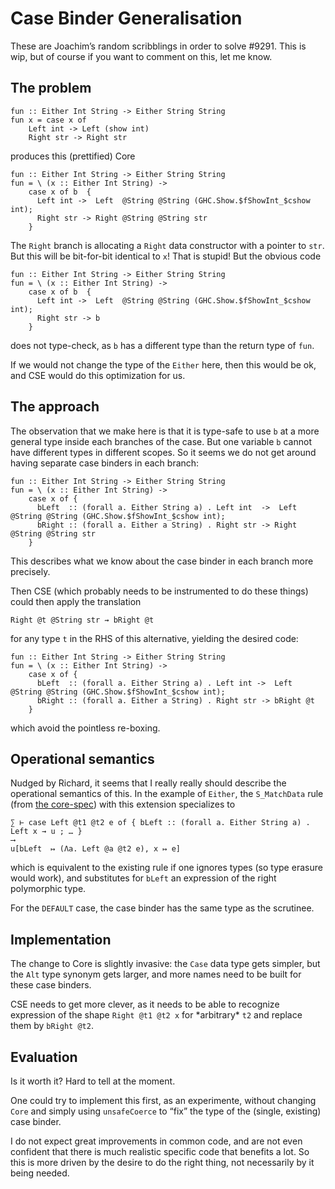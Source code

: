 # Case Binder Generalisation



These are Joachim’s random scribblings in order to solve #9291. This is wip, but of course if you want to comment on this, let me know.


## The problem


```
fun :: Either Int String -> Either String String
fun x = case x of
    Left int -> Left (show int)
    Right str -> Right str
```


produces this (prettified) Core


```
fun :: Either Int String -> Either String String
fun = \ (x :: Either Int String) ->
    case x of b  {
      Left int ->  Left  @String @String (GHC.Show.$fShowInt_$cshow int);
      Right str -> Right @String @String str
    }
```


The `Right` branch is allocating a `Right` data constructor with a pointer to `str`. But this will be bit-for-bit identical to `x`! That is stupid! But the obvious code


```
fun :: Either Int String -> Either String String
fun = \ (x :: Either Int String) ->
    case x of b  {
      Left int ->  Left  @String @String (GHC.Show.$fShowInt_$cshow int);
      Right str -> b
    }
```


does not type-check, as `b` has a different type than the return type of `fun`.


If we would not change the type of the `Either` here, then this would be ok, and CSE would do this optimization for us.

## The approach



The observation that we make here is that it is type-safe to use `b` at a more general type inside each branches of the case. But one variable `b` cannot have different types in different scopes. So it seems we do not get around having separate case binders in each branch:


```
fun :: Either Int String -> Either String String
fun = \ (x :: Either Int String) ->
    case x of {
      bLeft  :: (forall a. Either String a) . Left int  ->  Left  @String @String (GHC.Show.$fShowInt_$cshow int);
      bRight :: (forall a. Either a String) . Right str -> Right @String @String str
    }
```


This describes what we know about the case binder in each branch more precisely.



Then CSE (which probably needs to be instrumented to do these things) could then apply the translation


```
Right @t @String str ⇝ bRight @t
```


for any type `t` in the RHS of this alternative, yielding the desired code:


```
fun :: Either Int String -> Either String String
fun = \ (x :: Either Int String) ->
    case x of {
      bLeft  :: (forall a. Either String a) . Left int ->  Left  @String @String (GHC.Show.$fShowInt_$cshow int);
      bRight :: (forall a. Either a String) . Right str -> bRight @t
    }
```


which avoid the pointless re-boxing.

## Operational semantics


Nudged by Richard, it seems that I really really should describe the operational semantics of this. In the example of `Either`, the `S_MatchData` rule (from [the core-spec](https://github.com/ghc/ghc/blob/master/docs/core-spec/core-spec.pdf)) with this extension specializes to

```wiki
∑ ⊢ case Left @t1 @t2 e of { bLeft :: (forall a. Either String a) . Left x → u ; … }
⟶
u[bLeft  ↦ (Λa. Left @a @t2 e), x ↦ e]
```


which is equivalent to the existing rule if one ignores types (so type erasure would work), and substitutes for `bLeft` an expression of the right polymorphic type.


For the `DEFAULT` case, the case binder has the same type as the scrutinee.

## Implementation


The change to Core is slightly invasive: the `Case` data type gets simpler, but the `Alt` type synonym gets larger, and more names need to be built for these case binders.


CSE needs to get more clever, as it needs to be able to recognize expression of the shape `Right @t1 @t2 x` for \*arbitrary\* `t2` and replace them by `bRight @t2`. 

## Evaluation


Is it worth it? Hard to tell at the moment.


One could try to implement this first, as an experimente, without changing `Core` and simply using `unsafeCoerce` to “fix” the type of the (single, existing) case binder.


I do not expect great improvements in common code, and are not even confident that there is much realistic specific code that benefits a lot. So this is more driven by the desire to do the right thing, not necessarily by it being needed.
